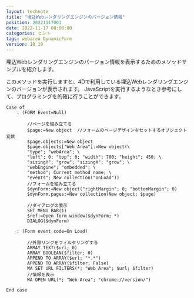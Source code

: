 ```yaml
---
layout: technote
title: "埋込Webレンダリングエンジンのバージョン情報"
position: 20221117001
date: 2022-11-17 00:00:00
categories: ヒント
tags: webarea DynamicForm
version: 18 19
---
```


埋込Webレンダリングエンジンのバージョン情報を表示するためのメソッドサンプルを紹介します。

<!--more-->

このメソッドを実行しますと、4Dで利用している埋込Webレンダリングエンジンのバージョンが表示されます。
JavaScriptを実行するようなとき参考にして、プログラミングを的確に行うことができます。

```4d
Case of 
	: (FORM Event=Null)
		
		//ページを組み立てる
		$page:=New object  //フォームのページデザインをセットするオブジェクト変数
		$page.objects:=New object
		$page.objects["Web Area"]:=New object(\
		"type"; "webArea"; \
		"left"; 0; "top"; 0; "width"; 700; "height"; 450; \
		"sizingY"; "grow"; "sizingX"; "grow"; \
		"webEngine"; "embedded"; \
		"method"; Current method name; \
		"events"; New collection("onLoad"))
		//フォームを組み立てる
		$dynForm:=New object("rightMargin"; 0; "bottomMargin"; 0)
		$dynForm.pages:=New collection(New object; $page)
		
		//ダイアログの表示
		SET MENU BAR(1)
		$ref:=Open form window($dynForm; *)
		DIALOG($dynForm)
		
	: (Form event code=On Load)
		
		//外部リンクをフィルタリングする
		ARRAY TEXT($url; 0)
		ARRAY BOOLEAN($filter; 0)
		APPEND TO ARRAY($url; "*.*")
		APPEND TO ARRAY($filter; False)
		WA SET URL FILTERS(*; "Web Area"; $url; $filter)
		//情報を表示
		WA OPEN URL(*; "Web Area"; "chrome://version/")
		
End case 
```

